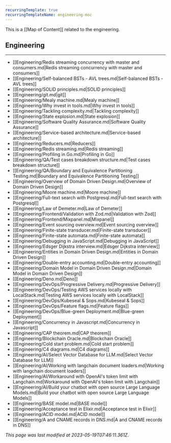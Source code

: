 ```yaml
---
recurringTemplate: true
recurringTemplateName: engineering-moc
---
```


This is a [[Map of Content]] related to the engineering.

## Engineering
---
- [[Engineering/Redis streaming concurrency with master and consumers.md|Redis streaming concurrency with master and consumers]]
- [[Engineering/Self-balanced BSTs - AVL trees.md|Self-balanced BSTs - AVL trees]]
- [[Engineering/SOLID principles.md|SOLID principles]]
- [[Engineering/git.md|git]]
- [[Engineering/Mealy machine.md|Mealy machine]]
- [[Engineering/Why invest in tools.md|Why invest in tools]]
- [[Engineering/Tackling complexity.md|Tackling complexity]]
- [[Engineering/State explosion.md|State explosion]]
- [[Engineering/Software Quality Assurance.md|Software Quality Assurance]]
- [[Engineering/Service-based architecture.md|Service-based architecture]]
- [[Engineering/Reducers.md|Reducers]]
- [[Engineering/Redis streaming.md|Redis streaming]]
- [[Engineering/Profiling in Go.md|Profiling in Go]]
- [[Engineering/QA/Test cases breakdown structure.md|Test cases breakdown structure]]
- [[Engineering/QA/Boundary and Equivalence Partitioning Testing.md|Boundary and Equivalence Partitioning Testing]]
- [[Engineering/Overview of Domain Driven Design.md|Overview of Domain Driven Design]]
- [[Engineering/Moore machine.md|Moore machine]]
- [[Engineering/Full-text search with Postgresql.md|Full-text search with Postgresql]]
- [[Engineering/Law of Demeter.md|Law of Demeter]]
- [[Engineering/Frontend/Validation with Zod.md|Validation with Zod]]
- [[Engineering/Frontend/Mixpanel.md|Mixpanel]]
- [[Engineering/Event sourcing overview.md|Event sourcing overview]]
- [[Engineering/Finite-state transducer.md|Finite-state transducer]]
- [[Engineering/Finite-state automata.md|Finite-state automata]]
- [[Engineering/Debugging in JavaScript.md|Debugging in JavaScript]]
- [[Engineering/Edsger Dijkstra interview.md|Edsger Dijkstra interview]]
- [[Engineering/Entities in Domain Driven Design.md|Entities in Domain Driven Design]]
- [[Engineering/Double-entry accounting.md|Double-entry accounting]]
- [[Engineering/Domain Model in Domain Driven Design.md|Domain Model in Domain Driven Design]]
- [[Engineering/Deno.md|Deno]]
- [[Engineering/DevOps/Progressive Delivery.md|Progressive Delivery]]
- [[Engineering/DevOps/Testing AWS services locally with LocalStack.md|Testing AWS services locally with LocalStack]]
- [[Engineering/DevOps/Kubeseal & Sops.md|Kubeseal & Sops]]
- [[Engineering/DevOps/Feature flags.md|Feature flags]]
- [[Engineering/DevOps/Blue-green Deployment.md|Blue-green Deployment]]
- [[Engineering/Concurrency in Javascript.md|Concurrency in Javascript]]
- [[Engineering/CAP theorem.md|CAP theorem]]
- [[Engineering/Blockchain Oracle.md|Blockchain Oracle]]
- [[Engineering/Cold start problem.md|Cold start problem]]
- [[Engineering/C4 diagrams.md|C4 diagrams]]
- [[Engineering/AI/Select Vector Database for LLM.md|Select Vector Database for LLM]]
- [[Engineering/AI/Working with langchain document loaders.md|Working with langchain document loaders]]
- [[Engineering/AI/Workaround with OpenAI's token limit with Langchain.md|Workaround with OpenAI's token limit with Langchain]]
- [[Engineering/AI/Build your chatbot with open source Large Language Models.md|Build your chatbot with open source Large Language Models]]
- [[Engineering/BASE model.md|BASE model]]
- [[Engineering/Acceptance test in Elixir.md|Acceptance test in Elixir]]
- [[Engineering/ACID model.md|ACID model]]
- [[Engineering/A and CNAME records in DNS.md|A and CNAME records in DNS]]


*This page was last modified at 2023-05-19T07:46:11.361Z*.
